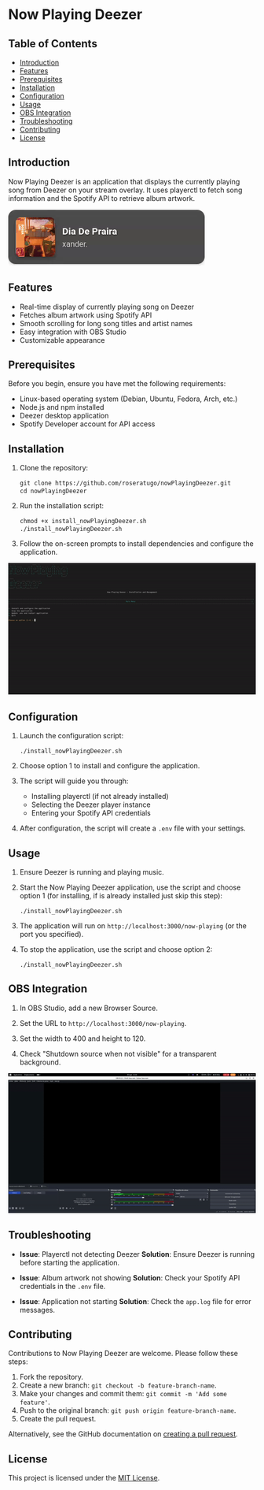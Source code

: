 # Now Playing Deezer

## Table of Contents
- [Introduction](#introduction)
- [Features](#features)
- [Prerequisites](#prerequisites)
- [Installation](#installation)
- [Configuration](#configuration)
- [Usage](#usage)
- [OBS Integration](#obs-integration)
- [Troubleshooting](#troubleshooting)
- [Contributing](#contributing)
- [License](#license)

## Introduction

Now Playing Deezer is an application that displays the currently playing song from Deezer on your stream overlay. It uses playerctl to fetch song information and the Spotify API to retrieve album artwork.

![Now Playing Deezer Demo](screen/main.gif)

## Features

- Real-time display of currently playing song on Deezer
- Fetches album artwork using Spotify API
- Smooth scrolling for long song titles and artist names
- Easy integration with OBS Studio
- Customizable appearance

## Prerequisites

Before you begin, ensure you have met the following requirements:

- Linux-based operating system (Debian, Ubuntu, Fedora, Arch, etc.)
- Node.js and npm installed
- Deezer desktop application
- Spotify Developer account for API access

## Installation

1. Clone the repository:
   ```
   git clone https://github.com/roseratugo/nowPlayingDeezer.git
   cd nowPlayingDeezer
   ```

2. Run the installation script:
   ```
   chmod +x install_nowPlayingDeezer.sh
   ./install_nowPlayingDeezer.sh
   ```

3. Follow the on-screen prompts to install dependencies and configure the application.

![Installation Process](screen/installation.gif)

## Configuration

1. Launch the configuration script:
   ```
   ./install_nowPlayingDeezer.sh
   ```

2. Choose option 1 to install and configure the application.

3. The script will guide you through:
   - Installing playerctl (if not already installed)
   - Selecting the Deezer player instance
   - Entering your Spotify API credentials

4. After configuration, the script will create a `.env` file with your settings.

## Usage

1. Ensure Deezer is running and playing music.

2. Start the Now Playing Deezer application, use the script and choose option 1 (for installing, if is already installed just skip this step):
   ```
   ./install_nowPlayingDeezer.sh
   ```

3. The application will run on `http://localhost:3000/now-playing` (or the port you specified).

4. To stop the application, use the script and choose option 2:
   ```
   ./install_nowPlayingDeezer.sh
   ```


## OBS Integration

1. In OBS Studio, add a new Browser Source.

2. Set the URL to `http://localhost:3000/now-playing`.

3. Set the width to 400 and height to 120.

4. Check "Shutdown source when not visible" for a transparent background.

![OBS Integration](screen/obs.gif)

## Troubleshooting

- **Issue**: Playerctl not detecting Deezer
  **Solution**: Ensure Deezer is running before starting the application.

- **Issue**: Album artwork not showing
  **Solution**: Check your Spotify API credentials in the `.env` file.

- **Issue**: Application not starting
  **Solution**: Check the `app.log` file for error messages.

## Contributing

Contributions to Now Playing Deezer are welcome. Please follow these steps:

1. Fork the repository.
2. Create a new branch: `git checkout -b feature-branch-name`.
3. Make your changes and commit them: `git commit -m 'Add some feature'`.
4. Push to the original branch: `git push origin feature-branch-name`.
5. Create the pull request.

Alternatively, see the GitHub documentation on [creating a pull request](https://help.github.com/articles/creating-a-pull-request/).

## License

This project is licensed under the [MIT License](LICENSE).
